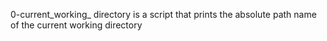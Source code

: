 0-current_working_ directory is a script that prints the absolute path name of the current working directory
